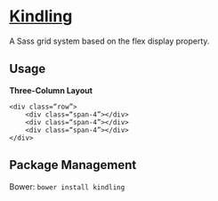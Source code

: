 # [Kindling](http://timothylong.com/kindling)

A Sass grid system based on the flex display property.

## Usage

**Three-Column Layout**

```
<div class=“row”>
	<div class=“span-4”></div>
	<div class=“span-4”></div>
	<div class=“span-4”></div>
</div>
```

## Package Management

Bower: ```bower install kindling```